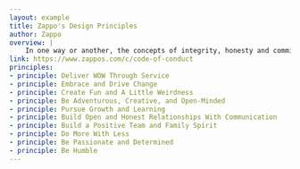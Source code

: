 ```yaml
---
layout: example
title: Zappo's Design Principles
author: Zappo
overview: |
    In one way or another, the concepts of integrity, honesty and commitment contained in this Code of Business Conduct and Ethics (the “Code of Conduct”) are already touched on in our Core Values and currently exist in our company culture. Our ten core values are:
link: https://www.zappos.com/c/code-of-conduct
principles:
- principle: Deliver WOW Through Service
- principle: Embrace and Drive Change
- principle: Create Fun and A Little Weirdness
- principle: Be Adventurous, Creative, and Open-Minded
- principle: Pursue Growth and Learning
- principle: Build Open and Honest Relationships With Communication
- principle: Build a Positive Team and Family Spirit
- principle: Do More With Less
- principle: Be Passionate and Determined
- principle: Be Humble
---
```

